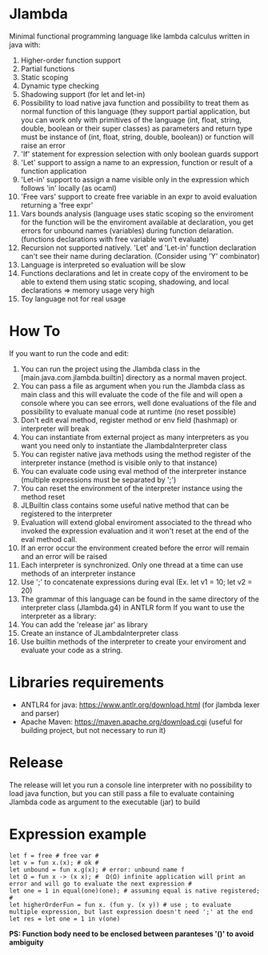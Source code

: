 # Jlambda
Minimal functional programming language like lambda calculus written in java with:
1) Higher-order function support
2) Partial functions
3) Static scoping
4) Dynamic type checking
5) Shadowing support (for let and let-in)
6) Possibility to load native java function and possibility to treat them as normal function of this language (they support partial application, but you can work only with primitives of the language (int, float, string, double, boolean or their super classes) as parameters and return type must be instance of (int, float, string, double, boolean)) or function will raise an error
7) 'If' statement for expression selection with only boolean guards support
8) 'Let' support to assign a name to an expression, function or result of a function application
9) 'Let-in' support to assign a name visible only in the expression which follows 'in' locally (as ocaml)
10) 'Free vars' support to create free variable in an expr to avoid evaluation returning a 'free expr'
11) Vars bounds analysis (language uses static scoping so the enviroment for the function will be the enviroment available at declaration, you get errors for unbound names (variables) during function delaration. (functions declarations with free variable won't evaluate)
12) Recursion not supported natively. 'Let' and 'Let-in' function declaration can't see their name during declaration. (Consider using 'Y' combinator)
13) Language is interpreted so evaluation will be slow
14) Functions declarations and let in create copy of the enviroment to be able to extend them using static scoping, shadowing, and local declarations => memory usage very high
15) Toy language not for real usage

# How To
If you want to run the code and edit:
1) You can run the project using the Jlambda class in the [main.java.com.jlambda.builtin] directory as a normal maven project.
2) You can pass a file as argument when you run the Jlambda class as main class and this will evaluate the code of the file and will open a console where you can see errors, well done evaluations of the file and possibility to evaluate manual code at runtime (no reset possible)
3) Don't edit eval method, register method or env field (hashmap) or interpreter will break
4) You can instantiate from external project as many interpreters as you want you need only to instantiate the JlambdaInterpreter class
5) You can register native java methods using the method register of the interpreter instance (method is visible only to that instance)
6) You can evaluate code using eval method of the interpreter instance (multiple expressions must be separated by ';')
7) You can reset the environment of the interpreter instance using the method reset
8) JLBuiltin class contains some useful native method that can be registered to the interpreter 
9) Evaluation will extend global enviroment associated to the thread who invoked the expression evaluation and it won't reset at the end of the eval method call.
10) If an error occur the environment created before the error will remain and an error will be raised
11) Each interpreter is synchronized. Only one thread at a time can use methods of an interpreter instance
12) Use ';' to concatenate expressions during eval (Ex. let v1 = 10; let v2 = 20)
13) The grammar of this language can be found in the same directory of the interpreter class (Jlambda.g4) in ANTLR form
If you want to use the interpreter as a library:
1) You can add the 'release jar' as library
2) Create an instance of JLambdaInterpreter class
3) Use builtin methods of the interpreter to create your enviroment and evaluate your code as a string.

# Libraries requirements

- ANTLR4 for java: https://www.antlr.org/download.html (for jlambda lexer and parser)
- Apache Maven: https://maven.apache.org/download.cgi (useful for building project, but not necessary to run it)

# Release
The release will let you run a console line interpreter with no possibility to load java function, but you can still pass a file to evaluate containing Jlambda code as argument to the executable (jar) to build 

# Expression example
```
let f = free # free var #
let v = fun x.(x); # ok #
let unbound = fun x.g(x); # error: unbound name f
let Ω = fun x -> (x x); #  Ω(Ω) infinite application will print an error and will go to evaluate the next expression #
let one = 1 in equal(one)(one); # assuming equal is native registered; #
let higherOrderFun = fun x. (fun y. (x y)) # use ; to evaluate multiple expression, but last expression doesn't need ';' at the end
let res = let one = 1 in v(one)
```
**PS: Function body need to be enclosed between paranteses '()' to avoid ambiguity**

